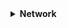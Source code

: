 <details>	
 
 <summary><b> Network </b> </b></summary> 
 
Redes
--------

Modulo 3:

Com o avanço da tecnologia, a segurança cibernética fica cada vez mais evidente, com isso a CIA (**tríade Confiança, integridade e disponibilidade) é um modelo de segurança , com a cia e a instalação de frameworks diminuímos ricos e vulnerabilidades** 

Network

Os CSPs oferecem três categorias principais de serviços:

- **Software como serviço (SaaS)** refere-se a conjuntos de software operados pelo CSP que uma empresa pode usar remotamente sem hospedar o software.
- **Infraestrutura como serviço** **(IaaS)** refere-se ao uso de componentes de computador virtuais oferecidos pelo CSP. Eles incluem contenções virtuais e armazenamento que são configurados remotamente por meio da API ou do console da Web do CSP. Os serviços de computação e armazenamento em nuvem podem ser usados para operar aplicativos existentes e outras cargas de trabalho de tecnologia sem modificações significativas. Os aplicativos existentes podem ser modificados para aproveitar os recursos de disponibilidade, desempenho e segurança que são exclusivos dos serviços do provedor de nuvem.
- **Plataforma como serviço (PaaS)** refere-se a ferramentas que os desenvolvedores de aplicativos podem usar para projetar aplicativos personalizados para sua empresa. Os aplicativos personalizados são projetados e acessados na Nuvem e usados para as necessidades comerciais específicas de uma empresa.



## O modelo TCP/IP

O **modelo TCP/IP** é uma estrutura usada para visualizar como os dados são organizados e transmitidos em uma rede. Esse modelo ajuda os engenheiros de rede e os analistas de segurança de rede a conceituar os processos na rede e a comunicar onde ocorrem interrupções ou ameaças à segurança.

O modelo TCP/IP tem quatro camadas: a camada de acesso à rede, a camada de Internet, a camada de transporte e a camada do aplicativo. Ao solucionar problemas na rede, os profissionais de segurança podem analisar quais camadas foram afetadas por um ataque com base nos processos envolvidos em um incidente.

![image](https://github.com/user-attachments/assets/6538a772-675c-4a1c-8ce4-01a6464fd11f)



Camada de acesso à rede: a famosa camada de enlace de dados,  é a camada que faz a criação de pacotes de dados e sua transição para a rede.

O protocolo de resolução de endereço (ARP) faz parte dessa camada.

A camada de rede é responsável por receber os pacotes de dados e passar 

![image.png](https://i.imgur.com/7TF8Mhl.png)


## Camada 7: camada do aplicativo

A camada do aplicativo inclui os processos que envolvem diretamente o usuário comum. Essa camada inclui todos os protocolos de rede que os aplicativos de software usam para conectar um usuário à Internet. Essa característica é a que identifica a camada do aplicativo: a conexão do usuário à Internet por meio de aplicativos e solicitações.

Um exemplo de um tipo de comunicação que ocorre na camada do aplicativo é o uso de um navegador da Web. O navegador da Internet usa HTTP ou HTTPS para enviar e receber informações do servidor do site. O aplicativo de e-mail usa o protocolo de transferência de correio simples (SMTP) para enviar e receber informações de e-mail. Além disso, os navegadores da Web usam o protocolo DNS (sistema de nomes de domínio) para traduzir os nomes de domínio do site em endereços IP que identificam o servidor da Web que hospeda as informações do site.

## Camada 6: camada de apresentação

As funções da camada de apresentação envolvem a tradução de dados e a criptografia para a rede. Essa camada adiciona e substitui dados por formatos que podem ser compreendidos pelos aplicativos (camada 7) nos sistemas de envio e recebimento. Os formatos na extremidade do usuário podem ser diferentes daqueles do sistema receptor. Os processamentos na camada de apresentação exigem o uso de um formato padronizado.

Algumas funções de formatação que ocorrem na camada 6 incluem criptografia, compactação e confirmação de que o conjunto de códigos de caracteres pode ser interpretado no sistema receptor. Um exemplo de criptografia que ocorre nessa camada é o SSL, que criptografa os dados entre os servidores da Web e os navegadores como parte de sites com HTTPS.

## Camada 5: camada de sessão

Uma sessão descreve quando uma conexão é estabelecida entre dois dispositivos. Uma sessão aberta permite que os dispositivos se comuniquem entre si. Os protocolos da camada de sessão mantêm a sessão aberta enquanto os dados estão sendo transferidos e encerram a sessão quando a transmissão é concluída.

A camada de sessão também é responsável por atividades como autenticação, reconexão e definição de pontos de verificação durante uma transferência de dados. Se uma sessão for interrompida, os pontos de verificação garantem que a transmissão seja retomada no último ponto de verificação da sessão quando a conexão for retomada. As sessões incluem uma solicitação e uma resposta entre aplicativos. As funções na camada de sessão respondem a solicitações de serviço de processos na camada de apresentação (camada 6) e enviam solicitações de serviços para a camada de transporte (camada 4).

## Camada 4: camada de transporte

A camada de transporte é responsável pela entrega de dados entre dispositivos. Essa camada também lida com a velocidade da transferência de dados, com o Fluxo da transferência e com a divisão dos dados em segmentos menores para facilitar o transporte. Segmentação é o processo de dividir uma grande transmissão de dados em partes menores que podem ser processadas pelo sistema receptor. Esses segmentos precisam ser remontados em seu destino para que possam ser processados na camada de sessão (camada 5). A velocidade e a taxa da transmissão também precisam corresponder à velocidade da conexão do sistema de destino. O TCP e o UDP são protocolos da camada de transporte.

## Camada 3: camada de rede

A camada de rede supervisiona o recebimento dos frames da camada de enlace de dados (camada 2) e os entrega ao destino pretendido. O destino pretendido pode ser encontrado com base no endereço que reside no frame dos pacotes de dados. Os pacotes de dados permitem a comunicação entre duas redes de computadores. Esses pacotes incluem endereços IP que informam aos roteadores para onde devem ser enviados. Eles são roteados da rede de envio para a rede de recebimento.

## Camada 2: camada de enlace de dados

A camada de enlace de dados organiza o envio e o recebimento de pacotes de dados em uma única rede. A camada de enlace de dados abriga as trocas de rede locais e as placas de interface de rede (NIC) nos dispositivos locais.

Protocolos como o protocolo de controle de rede (NCP), o controle de link de dados de alto nível (HDLC) e o protocolo de controle de link de dados síncrono (SDLC) são usados na camada de enlace de dados.

## Camada 1: camada física

AS como o nome sugere, a camada física corresponde ao hardware físico envolvido na transmissão da rede. Hubs, modems a cabo e os cabos e a fiação que os conectam são considerados parte da camada física. Para trafegar por um cabo Ethernet ou coaxial, um pacote de dados precisa ser traduzido em um fluxo de 0s e 1s. O fluxo de 0s e 1s é enviado através da fiação e dos cabos físicos, recebido e, em seguida, passado para níveis mais altos do modelo OSI.

![image](https://github.com/user-attachments/assets/991680e5-abbf-4f2e-ade9-b86fe454581c)


### **Wi-Fi Protected Access**

O Wi-Fi Protected Access (WPA) foi desenvolvido em 2003 para aprimorar o WEP, resolver os problemas de segurança que ele apresentava e substituí-lo. O WPA sempre foi planejado para ser uma medida de transição, de modo que a compatibilidade com versões anteriores pudesse ser estabelecida com hardware mais antigo.

As falhas do WEP estavam no próprio protocolo e em como a criptografia era usada. O WPA abordou esse ponto fraco usando um protocolo chamado TKIP (Temporal Key Integrity Protocol). O algoritmo de criptografia WPA usa chaves secretas maiores que as do WEP, o que torna mais difícil adivinhar a chave por tentativa e erro.

O WPA também inclui uma verificação de integridade da mensagem que inclui uma tag de autenticação de mensagem em cada transmissão. Se um agente mal-intencionado tentar alterar a transmissão de alguma forma ou reenviá-la em outro momento, a verificação de integridade da mensagem do WPA identificará o ataque e rejeitará a transmissão.

Apesar dos aprimoramentos de segurança do WPA, ele ainda tem vulnerabilidades. Agentes mal-intencionados podem usar um ataque de reinstalação de chave (ou ataque KRACK) para descriptografar transmissões usando o WPA. Os atacantes podem se inserir no processamento do handshake de autenticação do WPA e inserir uma nova chave de criptografia em vez da chave dinâmica atribuída pelo WPA. Se eles definirem a nova chave com todos os zeros, é como se a transmissão não fosse criptografada.

Devido a essa vulnerabilidade significativa, o WPA foi substituído por uma versão atualizada do protocolo chamada WPA2.

### **WPA2 E WPA3**

### **WPA2**

A segunda versão do Wi-Fi Protected Access, conhecida como WPA2, foi lançada em 2004. O WPA2 aprimora o WPA usando o Padrão de Criptografia Avançada (AES). O WPA2 também aprimora o uso do TKIP pelo WPA. O WPA2 usa o protocolo CCMP (Counter Mode Cifra de bloco encadeada para autenticação de mensagens), que fornece encapsulamento e garante a autenticação e a integridade das mensagens. Devido à força do WPA2, ele é considerado o padrão de segurança para todas as transmissões Wi-Fi atuais. O WPA2, como seu antecessor, é vulnerável a ataques KRACK. Isso levou ao desenvolvimento do WPA3 em 2018.

### **Personalização**

O modo pessoal do WPA2 é mais adequado para redes de computadores domésticas por vários motivos. É fácil de implementar e a configuração inicial leva menos tempo para a versão pessoal do que para a versão corporativa. A frase secreta global da versão pessoal do WPA2 precisa ser aplicada a cada computador e ponto de acesso (PA) em uma rede. Isso a torna ideal para redes de computadores domésticas, mas impossível de gerenciar em organizações.

### **Empresarial**

O modo WPA2 Enterprise funciona melhor para aplicativos comerciais. Ele fornece a segurança necessária para redes sem fio em ambientes comerciais. A configuração inicial é mais complicada que a do modo pessoal WPA2, mas o modo enterprise oferece controle individualizado e centralizado sobre o acesso Wi-Fi a uma rede de computadores. Isso significa que os administradores de rede podem conceder ou remover o acesso de usuários a uma rede a qualquer momento. Os usuários nunca têm acesso às chaves de criptografia, o que impede que possíveis atacantes recuperem as chaves de rede de computadores individuais.

### **WPA3**

O WPA3 é um protocolo Wi-Fi seguro e está crescendo em uso à medida que mais dispositivos compatíveis com o WPA3 são lançados. Estas são as principais diferenças entre o WPA2 e o WPA3:

- O WPA3 aborda a vulnerabilidade do handshake de autenticação para ataques KRACK, que é apresentada no WPA2.
- O WPA3 usa Simultaneous Authentication of Equals (SAE), um acordo de compartilhamento de chave de cifra autenticado por senha. Isso impede que os atacantes baixem os dados das conexões de rede sem fio para seus sistemas e tentem decodificá-los.
- O WPA3 aumentou a criptografia para tornar as senhas mais seguras, usando criptografia de 128 bits, com o modo WPA3-Enterprise oferecendo criptografia opcional de 192 bits.

## Acesso remoto e VPNs site a site

Os usuários individuais usam VPNs de acesso remoto para estabelecer uma conexão entre um dispositivo pessoal e um servidor VPN. As VPNs de acesso remoto criptografam os dados enviados ou recebidos por meio de um dispositivo pessoal. A conexão entre o usuário e a VPN de acesso remoto é estabelecida pela Internet.

As empresas usam VPNs site a site principalmente para estender sua rede a outras redes e locais. Isso é particularmente útil para organizações que têm muitos escritórios em todo o mundo. O IPsec é comumente usado em VPNs site a site para criar um túnel criptografado entre a rede principal e a rede remota. Uma desvantagem das VPNs site a site é a complexidade de configuração e gerenciamento em comparação com as VPNs remotas.

## VPN WireGuard vs. VPN IPsec

O WireGuard e o IPSec são dois protocolos de VPN diferentes usados para criptografar o tráfego em um túnel de rede seguro. A maioria dos provedores de VPN oferece uma variedade de opções de protocolos de VPN, como WireGuard ou IPsec. Em última análise, a escolha entre IPSec e WireGuard depende de muitos fatores, incluindo velocidades de conexão, Compatibilidade com a Infraestrutura de rede existente e necessidades comerciais ou individuais.

### VPN WireGuard

O WireGuard é um protocolo VPN de alta velocidade, com criptografia avançada, para proteger os usuários quando estiverem acessando a Internet. Ele foi projetado para ser simples de configurar e manter. O WireGuard pode ser usado tanto para conexão site a site quanto para conexões cliente-servidor. O WireGuard é relativamente mais novo que o IPsec e é usado por muitas pessoas devido ao fato de que sua velocidade de download é aprimorada pelo uso de menos linhas de código. O WireGuard também é um código aberto, o que facilita a implantação e a depuração pelos usuários. Esse protocolo é útil para processos que exigem velocidades de download mais rápidas, como streaming de conteúdo de vídeo ou download de arquivos grandes.

### VPN IPSec

O IPSec é outro protocolo de VPN que pode ser usado para configurar VPNs. A maioria dos provedores de VPN usa o IPSec para criptografar e autenticar pacotes de dados a fim de estabelecer conexões seguras e criptografadas. Como o IPSec é um dos primeiros protocolos de VPN, muitos sistemas operacionais suportam o IPSec dos provedores de VPN.

Embora o IPSec e o WireGuard sejam ambos protocolos VPN, o IPSec é mais antigo e mais complexo que o WireGuard. Alguns clientes podem preferir o IPSec devido ao seu histórico de uso mais longo, testes de segurança extensivos e adoção generalizada. Entretanto, outros podem preferir o WireGuard devido ao seu potencial de melhor desempenho e configuração mais simples.

### DoS (Denial of service attack)

Um ataque DoS é uma enxurrada de informações no server que derruba o servidor.

### DDoS (Distributed denial of service attack)

é um ataque DoS em conjunto com DIVERSOS COMPUTADORES OU SERVIDORES em lugares distintos. 

Pode ser um pacote de informações complexas que deixam os roteadores demorando pra processar a quantidades de dados.

alguns exemplos de ataques DoS:

- **SYN attack (synchronize flood attack**: um ataque com uma inundação de pacotes syn… eles utilizam as politicas de handshack do modelo TCP protocol que manda uma quantidade absurda de syn para o serv pegar, encaminhar pro computador, voltar pro serv e autentificar no seu pc, como é um movimento muito complexo utilizam para derrubarem servidores ou sobrecarregar.

- ICMP flood attack : o ICMP é o protocolo de envio de mensagens, caso você mande uma mensagem e a mensagem vir errada… existe um erro de comunicação com o serv. (ou problemas de cripto como vi no curso)
    
    O DoS utilizando ICMP funciona funciona quase da mesma forma do SYN, ele envia varias mensagens repetidas vezes em questões de segundos, fazendo com que a banda larga comece a só controlar essa sequencia de mensagens. 
    
    Ambas os ataques são sobre grandes números de solicitações e sobrecarregam o server.
    
- Ping of death: ao contrario dos outros casos, utilizando um ping maior que o server consegue aguentar, no caso o ICMP, pingando o server com um tamanho maiores que 64 KB. e sobrecarregando o servidor.

## **tcpdump**

**o tcpdump** é um analisador de protocolo de rede de linha de comando. Ele é popular, leve - o que significa que usa pouca memória e tem baixo uso da memória - e usa a biblioteca libpcap de código aberto. O tcpdump é baseado em texto, o que significa que todos os comandos do tcpdump são executados no terminal. Ele também pode ser instalado em outros sistemas operacionais baseados em Unix, como o macOS®. Ele vem pré-instalado em muitas distribuições Linux.

o tcpdump fornece uma breve análise de pacotes e converte as principais informações sobre o Tráfego de rede em formatos facilmente lidos por humanos. Ele imprime informações sobre cada pacote diretamente em seu terminal. O tcpdump também exibe o endereço IP de origem, os endereços IP de destino e os números de porta que estão sendo usados nas comunicações.

## Interpretação da saída

o tcpdump imprime a saída do comando como interceptação de pacotes na linha de comando e, opcionalmente, em um arquivo de log, depois que um comando é executado. A saída de uma captura de pacote contém muitas informações importantes sobre o Tráfego de rede.


Algumas informações que você recebe de uma captura de pacote incluem:

- **Timestamp**: A saída começa com o registro de data e hora, formatado como horas, minutos, segundos e frações de segundo.
- **Source IP:** a origem do pacote é fornecida por seu endereço IP de origem.
- **Source port**: Esse número de porta é o local de origem do pacote.
- **Destination IP**: o endereço IP de destino é o local para onde o pacote está sendo transmitido.
- **Destination port**: Esse número de porta é o local para onde o pacote está sendo transmitido.

## Usos comuns

o tcpdump e outros analisadores de protocolo de rede são comumente usados para capturar e visualizar comunicações de rede e para coletar estatísticas sobre a rede, como na solução de problemas de desempenho da rede. Eles também podem ser usados para:

- Estabelecer uma Linha de Base para padrões de tráfego de rede e Métricas de utilização de rede.
- Detectar e identificar tráfego malicioso
- Criar alertas personalizados para enviar as notificações certas quando surgirem problemas de rede ou ameaças à segurança.
- Localizar mensagens instantâneas (IM), tráfego ou pontos de acesso sem fio não autorizados.

No entanto, os atacantes também podem usar os analisadores de protocolo de rede de forma maliciosa para obter informações sobre uma rede específica. Por exemplo, os atacantes podem capturar pacotes de dados que contenham informações confidenciais, como nomes de usuário e senhas de contas. AS como analista de segurança cibernética, é importante entender a finalidade e os usos dos analisadores de protocolo de rede.
--------
Algumas dicas para ter problemas de rede em seu sistema:

Adotar politicas de segurança para o usuário, como:

- Senhas fortes( presença de caracteres especiais, números e letras maiúsculas)
- MFA (Multi-facter authentication) interessante para não vazar informações confidenciais da empresa e também recomendar para o usuário.
    - Colocando em pilares coisas que só você tenha, como “coisas que você sabe” como sua senha, “coisas que você tem” como CNH ou carteira de identidade, ou “algo que só você tem” como sua retina ou sua digital.
- Mantém sempre a segurança do sistema operacional, de preferencia ser multiplos sistemas para caso 1 computador tem problema, não prejudicar o sistema inteiro.

## Ataques de força bruta

Um **ataque de força bruta** é um processamento de tentativa e erro para descobrir informações privadas. Há diferentes tipos de ataques de força bruta que os agentes mal-intencionados usam para adivinhar senhas, incluindo:

- *Ataques de força bruta simples.* Quando os atacantes tentam adivinhar as credenciais de login de um usuário, isso é considerado um ataque de força bruta simples. Eles podem fazer isso inserindo qualquer combinação de nomes de usuário e senhas que possam imaginar até encontrar uma que funcione.
- *Os dictionary attacks* usam uma técnica semelhante. Nos dictionary attacks, os atacantes usam uma lista de senhas comumente usadas e credenciais roubadas de violações anteriores para acessar um sistema. Esses ataques são chamados de ataques de "dicionário" porque os atacantes originalmente usavam uma lista de palavras do dicionário para adivinhar as senhas, antes que as regras de senhas complexas se tornassem uma prática de segurança comum.


-----------------------------------------------------------------------------------------------------------------------------------------------
  </details>
